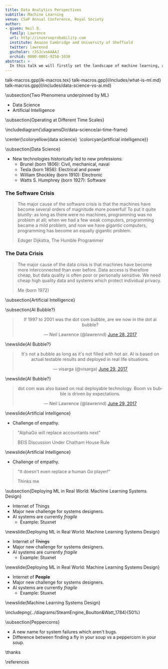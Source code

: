```yaml
---
title: Data Analytics Perspectives
subtitle: Machine Learning
venue: CSaP Annual Conference, Royal Society
author:
- given: Neil D.
  family: Lawrence
  url: http://inverseprobability.com
  institute: Amazon Cambridge and University of Sheffield
  twitter: lawrennd
  gscholar: r3SJcvoAAAAJ
  orchid: 0000-0001-9258-1030
abstract: >
  In this talk we will firstly set the landscape of machine learning, artificial intelligence and data science by describing what characteristics they share, and how they differ. We'll then shift focus to the promise and challenges associated with both Data Science and Artficial Intelligence, with particular attention paid to the potential for a "data crisis" and challenges in "machine learning systems design".
---
```




talk-macros.gpp}lk-macros.tex}
talk-macros.gpp}l/includes/what-is-ml.md}
talk-macros.gpp}l/includes/data-science-vs-ai.md}

\subsection{Two Phenomena underpinned by ML}

* Data Science
* Artificial Intelligence

\subsection{Operating at Different Time Scales}

\includediagram{\diagramsDir/data-science/ai-time-frame}

\center{\coloryellow{data science}&nbsp;&nbsp;\colorcyan{artificial intelligence}}


\subsection{Data Science}

* New technologies historically led to new professions:
    * Brunel (born 1806): Civil, mechanical, naval
    * Tesla (born 1856): Electrical and power
    * William Shockley (born 1910): Electronic 
    * Watts S. Humphrey (born 1927): Software


### The Software Crisis

>The major cause of the software crisis is that the machines have
>become several orders of magnitude more powerful! To put it quite
>bluntly: as long as there were no machines, programming was no problem
>at all; when we had a few weak computers, programming became a mild
>problem, and now we have gigantic computers, programming has become an
>equally gigantic problem.
>
> Edsger Dijkstra, The Humble Programmer

### The Data Crisis

>The major cause of the data crisis is that machines have become more
>interconnected than ever before. Data access is therefore cheap, but
>data quality is often poor or personally sensitive. We need cheap high quality
>data and systems which protect individual privacy.
>
> Me (born 1972)

\subsection{Artificial Intelligence}

\subsection{AI Bubble?}

<center><blockquote class="twitter-tweet" data-lang="en"><p lang="en" dir="ltr">If 1997 to 2001 was the dot com bubble, are we now in the dot ai bubble?</p>&mdash; Neil Lawrence (@lawrennd) <a href="https://twitter.com/lawrennd/status/880160513329688576">June 28, 2017</a></blockquote>
<script async src="//platform.twitter.com/widgets.js"
charset="utf-8"></script></center>

\newslide{AI Bubble?}

<center><blockquote class="twitter-tweet" data-lang="en"><p lang="en" dir="ltr">It&#39;s not a bubble as long as it&#39;s not filled with hot air. AI is based on actual testable results and deployed in real life situations.</p>&mdash; visarga (@visarga) <a href="https://twitter.com/visarga/status/880266521045585922">June 29, 2017</a></blockquote>
<script async src="//platform.twitter.com/widgets.js" charset="utf-8"></script></center>

\newslide{AI Bubble?}

<center><blockquote class="twitter-tweet" data-lang="en"><p lang="en" dir="ltr">dot com was also based on real deployable technology. Boom vs bubble is driven by expectations.</p>&mdash; Neil Lawrence (@lawrennd) <a href="https://twitter.com/lawrennd/status/880307062231748608">June 29, 2017</a></blockquote>
<script async src="//platform.twitter.com/widgets.js" charset="utf-8"></script></center>

\newslide{Artificial Intelligence}

* Challenge of empathy.

> "AlphaGo will replace accountants next"
>
> BEIS Discussion Under Chatham House Rule

\newslide{Artificial Intelligence}

* Challenge of empathy.

> "It doesn't even replace a human *Go* player!"
>
> Thinks me

\subsection{Deploying ML in Real World: Machine Learning Systems Design}

* Internet of Things
* Major new challenge for systems designers.
* AI systems are currently *fragile*
    * Example: Stuxnet

\newslide{Deploying ML in Real World: Machine Learning Systems Design}

* Internet of ~~Things~~
* Major new challenge for systems designers.
* AI systems are currently *fragile*
    * Example: Stuxnet

\newslide{Deploying ML in Real World: Machine Learning Systems Design}

* Internet of **People**
* Major new challenge for systems designers.
* AI systems are currently *fragile*
    * Example: Stuxnet

\newslide{Machine Learning Systems Design}

\includepng{../diagrams/SteamEngine_Boulton&Watt_1784}{50%}

\subsection{Peppercorns}

* A new name for system failures which aren't bugs.
* Difference between finding a fly in your soup vs a peppercorn in your soup. 

\thanks

\references
